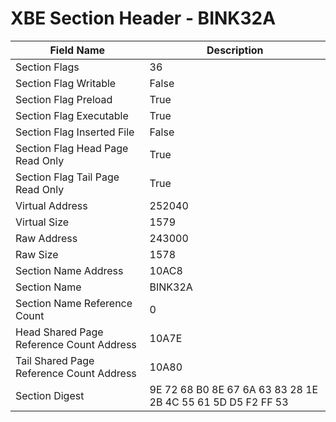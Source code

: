 # XBE Section Header - BINK32A

| Field Name | Description |
|---|---|
| Section Flags | 36 |
| Section Flag Writable | False |
| Section Flag Preload | True |
| Section Flag Executable | True |
| Section Flag Inserted File | False |
| Section Flag Head Page Read Only | True |
| Section Flag Tail Page Read Only | True |
| Virtual Address | 252040 |
| Virtual Size | 1579 |
| Raw Address | 243000 |
| Raw Size | 1578 |
| Section Name Address | 10AC8 |
| Section Name | BINK32A |
| Section Name Reference Count | 0 |
| Head Shared Page Reference Count Address | 10A7E |
| Tail Shared Page Reference Count Address | 10A80 |
| Section Digest | 9E 72 68 B0 8E 67 6A 63 83 28 1E 2B 4C 55 61 5D D5 F2 FF 53 |
